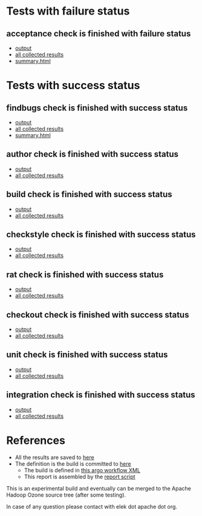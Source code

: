 # Tests with failure status

## acceptance check is finished with failure status

   * [output](https://raw.githubusercontent.com/elek/ozone-ci-q4/master/pr/pr-hdds-2223-8kpkq/acceptance/output.log)
   * [all collected results](https://github.com/elek/ozone-ci-q4/tree/master/pr/pr-hdds-2223-8kpkq/acceptance)
   * [summary.html](https://elek.github.io/ozone-ci-q4/pr/pr-hdds-2223-8kpkq/acceptance/summary.html)



# Tests with success status

## findbugs check is finished with success status

   * [output](https://raw.githubusercontent.com/elek/ozone-ci-q4/master/pr/pr-hdds-2223-8kpkq/findbugs/output.log)
   * [all collected results](https://github.com/elek/ozone-ci-q4/tree/master/pr/pr-hdds-2223-8kpkq/findbugs)
   * [summary.html](https://elek.github.io/ozone-ci-q4/pr/pr-hdds-2223-8kpkq/findbugs/summary.html)


## author check is finished with success status

   * [output](https://raw.githubusercontent.com/elek/ozone-ci-q4/master/pr/pr-hdds-2223-8kpkq/author/output.log)
   * [all collected results](https://github.com/elek/ozone-ci-q4/tree/master/pr/pr-hdds-2223-8kpkq/author)


## build check is finished with success status

   * [output](https://raw.githubusercontent.com/elek/ozone-ci-q4/master/pr/pr-hdds-2223-8kpkq/build/output.log)
   * [all collected results](https://github.com/elek/ozone-ci-q4/tree/master/pr/pr-hdds-2223-8kpkq/build)


## checkstyle check is finished with success status

   * [output](https://raw.githubusercontent.com/elek/ozone-ci-q4/master/pr/pr-hdds-2223-8kpkq/checkstyle/output.log)
   * [all collected results](https://github.com/elek/ozone-ci-q4/tree/master/pr/pr-hdds-2223-8kpkq/checkstyle)


## rat check is finished with success status

   * [output](https://raw.githubusercontent.com/elek/ozone-ci-q4/master/pr/pr-hdds-2223-8kpkq/rat/output.log)
   * [all collected results](https://github.com/elek/ozone-ci-q4/tree/master/pr/pr-hdds-2223-8kpkq/rat)


## checkout check is finished with success status

   * [output](https://raw.githubusercontent.com/elek/ozone-ci-q4/master/pr/pr-hdds-2223-8kpkq/checkout/output.log)
   * [all collected results](https://github.com/elek/ozone-ci-q4/tree/master/pr/pr-hdds-2223-8kpkq/checkout)


## unit check is finished with success status

   * [output](https://raw.githubusercontent.com/elek/ozone-ci-q4/master/pr/pr-hdds-2223-8kpkq/unit/output.log)
   * [all collected results](https://github.com/elek/ozone-ci-q4/tree/master/pr/pr-hdds-2223-8kpkq/unit)


## integration check is finished with success status

   * [output](https://raw.githubusercontent.com/elek/ozone-ci-q4/master/pr/pr-hdds-2223-8kpkq/integration/output.log)
   * [all collected results](https://github.com/elek/ozone-ci-q4/tree/master/pr/pr-hdds-2223-8kpkq/integration)




# References

 * All the results are saved to [here](https://github.com/elek/ozone-ci-q4/tree/master/pr/pr-hdds-2223-8kpkq/)
 * The definition is the build is committed to [here](https://github.com/elek/argo-ozone)
    * The build is defined in [this argo workflow XML](https://github.com/elek/argo-ozone/blob/master/ozone-build.yaml)
    * This report is assembled by the [report script](https://github.com/elek/argo-ozone/blob/master/scripts/report.sh)

This is an experimental build and eventually can be merged to the Apache Hadoop Ozone source tree (after some testing).

In case of any question please contact with elek dot apache dot org.
